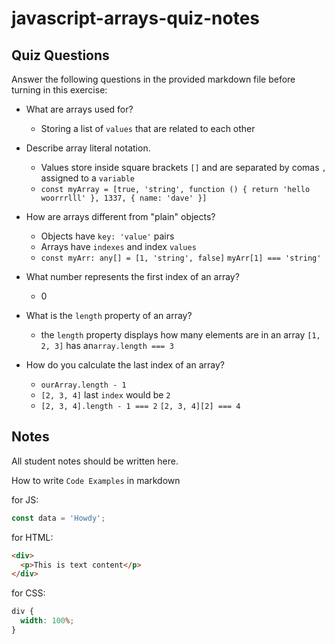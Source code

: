 # javascript-arrays-quiz-notes

## Quiz Questions

Answer the following questions in the provided markdown file before turning in this exercise:

- What are arrays used for?

  - Storing a list of `values` that are related to each other

- Describe array literal notation.

  - Values store inside square brackets `[]` and are separated by comas `,` assigned to a `variable`
  - `const myArray = [true, 'string', function () { return 'hello woorrrlll' }, 1337, { name: 'dave' }]`

- How are arrays different from "plain" objects?

  - Objects have `key: 'value'` pairs
  - Arrays have `indexes` and index `values`
  - `const myArr: any[] = [1, 'string', false]` `myArr[1] === 'string'`

- What number represents the first index of an array?

  - 0

- What is the `length` property of an array?

  - the `length` property displays how many elements are in an array `[1, 2, 3]` has an`array.length === 3`

- How do you calculate the last index of an array?
  - `ourArray.length - 1`
  - `[2, 3, 4]` last `index` would be `2`
  - `[2, 3, 4].length - 1 === 2` `[2, 3, 4][2] === 4`

## Notes

All student notes should be written here.

How to write `Code Examples` in markdown

for JS:

```javascript
const data = 'Howdy';
```

for HTML:

```html
<div>
  <p>This is text content</p>
</div>
```

for CSS:

```css
div {
  width: 100%;
}
```
